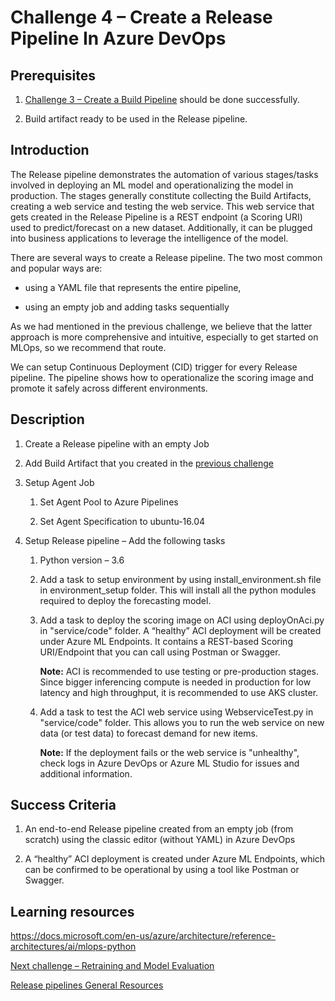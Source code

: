 # Challenge 4 – Create a Release Pipeline In Azure DevOps

## Prerequisites

1.  [Challenge 3 – Create a Build Pipeline](03-BuildPipeline.md) should be done
    successfully.

2.  Build artifact ready to be used in the Release pipeline.

## Introduction

The Release pipeline demonstrates the automation of various stages/tasks
involved in deploying an ML model and operationalizing the model in production.
The stages generally constitute collecting the Build Artifacts, creating a web
service and testing the web service. This web service that gets created in the
Release Pipeline is a REST endpoint (a Scoring URI) used to predict/forecast on
a new dataset. Additionally, it can be plugged into business applications to
leverage the intelligence of the model.

There are several ways to create a Release pipeline. The two most common and popular
ways are: 

-   using a YAML file that represents the entire pipeline,

-   using an empty job and adding tasks sequentially

As we had mentioned in the previous challenge, we believe that the latter approach is more comprehensive and intuitive, especially to get started on MLOps, so we recommend that route.

We can setup Continuous Deployment (CID) trigger for every Release pipeline. The
pipeline shows how to operationalize the scoring image and promote it safely
across different environments.

## Description

1.  Create a Release pipeline with an empty Job

2.  Add Build Artifact that you created in the [previous
    challenge](03-BuildPipeline.md)

3.  Setup Agent Job

    1.  Set Agent Pool to Azure Pipelines

    2.  Set Agent Specification to ubuntu-16.04

4.  Setup Release pipeline – Add the following tasks

    1.  Python version – 3.6

    2.  Add a task to setup environment by using install_environment.sh file in environment_setup folder. This will install all the python modules required to deploy the forecasting model.

    3.  Add a task to deploy the scoring image on ACI using deployOnAci.py in "service/code" folder. A “healthy” ACI deployment will be created under Azure ML Endpoints. It contains a REST-based Scoring URI/Endpoint that you can call using Postman or Swagger. 
    
        **Note:** ACI is recommended to use testing or pre-production stages. Since bigger inferencing compute is needed in production for low latency and high throughput, it is recommended to use AKS cluster.

    4.  Add a task to test the ACI web service using WebserviceTest.py in "service/code" folder. This allows you to run the web service on new data (or test data) to forecast demand for new items. 
        
        **Note:** If the deployment fails or the web service is "unhealthy", check logs in Azure DevOps or Azure ML Studio for issues and additional information.
 

## Success Criteria

1.  An end-to-end Release pipeline created from an empty job (from scratch)
    using the classic editor (without YAML) in Azure DevOps

2.  A “healthy” ACI deployment is created under Azure ML Endpoints, which can be confirmed to be operational by using a tool like Postman or Swagger.

## Learning resources

<https://docs.microsoft.com/en-us/azure/architecture/reference-architectures/ai/mlops-python>

[Next challenge – Retraining and Model Evaluation](05-RetrainingAndEvaluation.md)

[Release pipelines General Resources](https://docs.microsoft.com/en-us/azure/devops/pipelines/release/?view=azure-devops)

